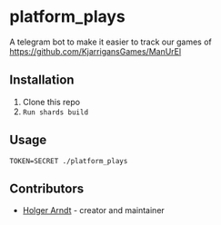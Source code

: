 # platform_plays

A telegram bot to make it easier to track our games of https://github.com/KjarrigansGames/ManUrEl

## Installation

1. Clone this repo
2. `Run shards build`

## Usage

`TOKEN=SECRET ./platform_plays`

## Contributors

- [Holger Arndt](https://github.com/Kjarrigan) - creator and maintainer
